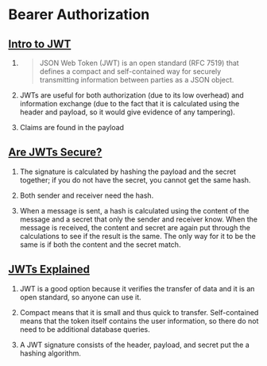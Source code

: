 # Bearer Authorization

## [Intro to JWT](https://jwt.io/introduction/)

1. >JSON Web Token (JWT) is an open standard (RFC 7519) that defines a compact and self-contained way for securely transmitting information between parties as a JSON object.

2. JWTs are useful for both authorization (due to its low overhead) and information exchange (due to the fact that it is calculated using the header and payload, so it would give evidence of any tampering).

3. Claims are found in the payload

## [Are JWTs Secure?](https://stackoverflow.com/questions/27301557/if-you-can-decode-jwt-how-are-they-secure)

1. The signature is calculated by hashing the payload and the secret together; if you do not have the secret, you cannot get the same hash.

2. Both sender and receiver need the hash.

3. When a message is sent, a hash is calculated using the content of the message and a secret that only the sender and receiver know. When the message is received, the content and secret are again put through the calculations to see if the result is the same. The only way for it to be the same is if both the content and the secret match.

## [JWTs Explained](https://www.youtube.com/watch?v=926mknSW9Lo)

1. JWT is a good option because it verifies the transfer of data and it is an open standard, so anyone can use it.

2. Compact means that it is small and thus quick to transfer. Self-contained means that the token itself contains the user information, so there do not need to be additional database queries.

3. A JWT signature consists of the header, payload, and secret put the a hashing algorithm.
